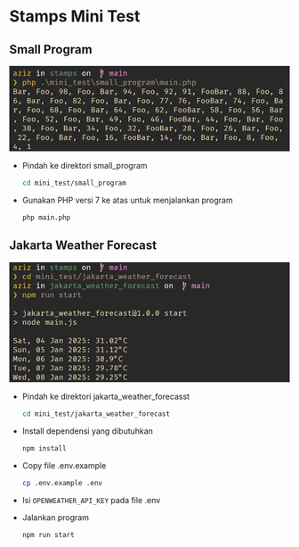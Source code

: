 # Stamps Mini Test

## Small Program

![Small Program Screenshot](./images/small_program.png)

- Pindah ke direktori small_program

    ```bash
    cd mini_test/small_program
    ```

- Gunakan PHP versi 7 ke atas untuk menjalankan program

    ```bash
    php main.php
    ```

## Jakarta Weather Forecast

![Jakarta Weather Forecast](./images/jakarta_weather_forecast.png)

- Pindah ke direktori jakarta_weather_forecasst

    ```bash
    cd mini_test/jakarta_weather_forecast
    ```

- Install dependensi yang dibutuhkan

    ```bash
    npm install
    ```

- Copy file .env.example

    ```bash
    cp .env.example .env
    ```

- Isi `OPENWEATHER_API_KEY` pada file .env
- Jalankan program

    ```bash
    npm run start
    ```
